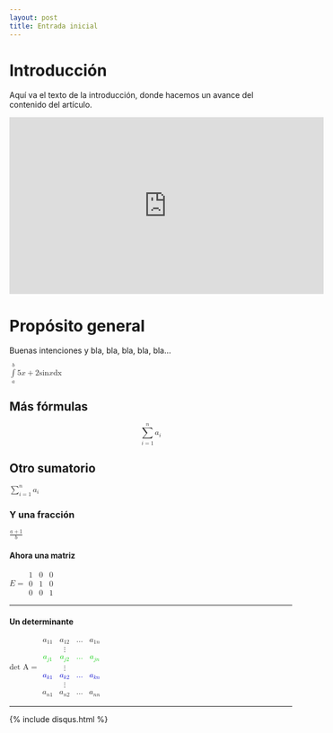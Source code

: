 ```yaml
---
layout: post
title: Entrada inicial
---
```


# Introducción
Aquí va el texto de la introducción, donde hacemos un avance del contenido del artículo.

<iframe width="560" height="315" src="https://www.youtube.com/embed/Rv6r5K9con8" title="YouTube video player" frameborder="0" allow="accelerometer; autoplay; clipboard-write; encrypted-media; gyroscope; picture-in-picture" allowfullscreen></iframe>

# Propósito general
Buenas intenciones y bla, bla, bla, bla, bla...

<math>
  <munderover>
    <mo>&int;</mo>
    <mi>a</mi>
    <mi>b</mi>
  </munderover>
  <mfenced separators=''>
    <mn>5</mn>
    <mi>x</mi>
    <mo>+</mo>
    <mn>2</mn>
    <mi>sin</mi>
    <mfenced separators=''>
      <mi>x</mi>
    </mfenced>
  </mfenced>
  <mi>dx</mi>
</math>

## Más fórmulas
<math display='block'>
  <munderover>
    <mo>&Sum;</mo>
    <mrow>
        <mi>i</mi>
        <mo>=</mo>
        <mn>1</mn>
    </mrow>
    <mi>n</mi>
  </munderover>
  <mfenced separators=''>
    <msub>
    <mi>a</mi>
    <mi>i</mi>
    </msub>
  </mfenced>
</math>

## Otro sumatorio
<math display='inline'>
  <munderover>
    <mo>&Sum;</mo>
    <mrow>
        <mi>i</mi>
        <mo>=</mo>
        <mn>1</mn>
    </mrow>
    <mi>n</mi>
  </munderover>
  <mfenced separators=''>
    <msub>
    <mi>a</mi>
    <mi>i</mi>
    </msub>
  </mfenced>
</math>
		

### Y una fracción
<math>
  <mfrac>
    <mrow>
      <mi>a</mi>
      <mo>+</mo>
      <mn>1</mn>
    </mrow>
    <mi>b</mi>
  </mfrac>
</math>

#### Ahora una matriz

<math>
  <mi>E</mi>
  <mo>=</mo>
  <mfenced>
  <mtable>
    <mtr>
      <mtd>
        <mn>1</mn>
      </mtd>
      <mtd>
        <mn>0</mn>
      </mtd>
      <mtd>
        <mn>0</mn>
      </mtd>
    </mtr>
    <mtr>
      <mtd>
        <mn>0</mn>
      </mtd>
      <mtd>
        <mn>1</mn>
      </mtd>
      <mtd>
        <mn>0</mn>
      </mtd>
    </mtr>
    <mtr>
      <mtd>
        <mn>0</mn>
      </mtd>
      <mtd>
        <mn>0</mn>
      </mtd>
      <mtd>
        <mn>1</mn>
      </mtd>
    </mtr>
  </mtable>
  </mfenced>
</math>
	
---

	
#### Un determinante
<math>
  <mi>det A</mi>
  <mo>=</mo>
  <mfenced open='|' close='|'>
  <mtable>
    <mtr>
      <mtd>
        <msub>
          <mi>a</mi>
          <mrow>
            <mn>1</mn>
            <mn>1</mn>
          </mrow>
        </msub>
      </mtd>
      <mtd>
        <msub>
          <mi>a</mi>
          <mrow>
            <mn>1</mn>
            <mn>2</mn>
          </mrow>
        </msub>
      </mtd>
      <mtd><mi>&#x2026;</mi>
      </mtd>
      <mtd>
        <msub>
          <mi>a</mi>
          <mrow>
            <mn>1</mn>
            <mi>n</mi>
          </mrow>
        </msub>
      </mtd>
    </mtr>
    <mtr>
      <mtd></mtd>
      <mtd><mi>&#x22ee;</mi>
      </mtd>
    </mtr>
    <mtr mathcolor='#00cc00'>
      <mtd>
        <msub>
          <mi>a</mi>
          <mrow>
            <mi>j</mi>
            <mn>1</mn>
          </mrow>
        </msub>
      </mtd>
      <mtd>
        <msub>
          <mi>a</mi>
          <mrow>
            <mi>j</mi>
            <mn>2</mn>
          </mrow>
        </msub>
      </mtd>
      <mtd><mi>&#x2026;</mi>
      </mtd>
      <mtd>
        <msub>
          <mi>a</mi>
          <mrow>
            <mi>j</mi>
            <mi>n</mi>
          </mrow>
        </msub>
      </mtd>
    </mtr>
    <mtr>
      <mtd></mtd>
      <mtd><mi>&#x22ee;</mi>
      </mtd>
    </mtr>
    <mtr mathcolor='#0000cc'>
      <mtd>
        <msub>
          <mi>a</mi>
          <mrow>
            <mi>k</mi>
            <mn>1</mn>
          </mrow>
        </msub>
      </mtd>
      <mtd>
        <msub>
          <mi>a</mi>
          <mrow>
            <mi>k</mi>
            <mn>2</mn>
          </mrow>
        </msub>
      </mtd>
      <mtd><mi>&#x2026;</mi>
      </mtd>
      <mtd>
        <msub>
          <mi>a</mi>
          <mrow>
            <mi>k</mi>
            <mi>n</mi>
          </mrow>
        </msub>
      </mtd>
    </mtr>
    <mtr>
      <mtd></mtd>
      <mtd><mi>&#x22ee;</mi>
      </mtd>
    </mtr>
    <mtr>
      <mtd>
        <msub>
          <mi>a</mi>
          <mrow>
            <mi>n</mi>
            <mn>1</mn>
          </mrow>
        </msub>
      </mtd>
      <mtd>
        <msub>
          <mi>a</mi>
          <mrow>
            <mi>n</mi>
            <mn>2</mn>
          </mrow>
        </msub>
      </mtd>
      <mtd><mi>&#x2026;</mi>
      </mtd>
      <mtd>
        <msub>
          <mi>a</mi>
          <mrow>
            <mi>n</mi>
            <mi>n</mi>
          </mrow>
        </msub>
      </mtd>
    </mtr>
  </mtable>
  </mfenced>
</math>
	
---

{% include disqus.html %}

